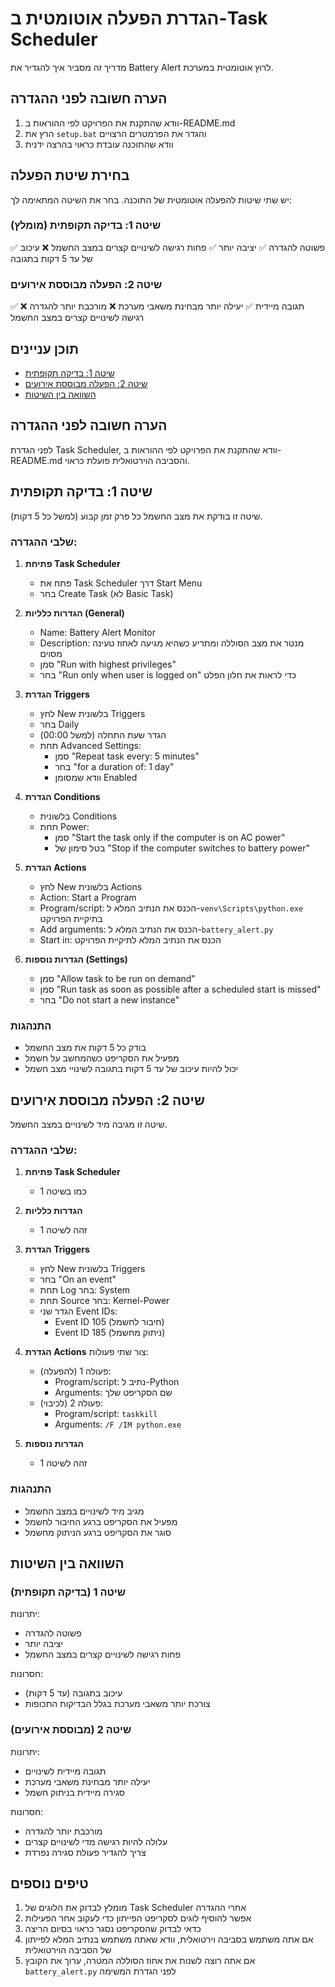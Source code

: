 # הגדרת הפעלה אוטומטית ב-Task Scheduler
מדריך זה מסביר איך להגדיר את Battery Alert לרוץ אוטומטית במערכת.

## הערה חשובה לפני ההגדרה
1. וודא שהתקנת את הפרויקט לפי ההוראות ב-README.md
2. הרץ את `setup.bat` והגדר את הפרמטרים הרצויים
3. וודא שהתוכנה עובדת כראוי בהרצה ידנית

## בחירת שיטת הפעלה
יש שתי שיטות להפעלה אוטומטית של התוכנה. בחר את השיטה המתאימה לך:

### שיטה 1: בדיקה תקופתית (מומלץ)
✅ פשוטה להגדרה
✅ יציבה יותר
✅ פחות רגישה לשינויים קצרים במצב החשמל
❌ עיכוב של עד 5 דקות בתגובה

### שיטה 2: הפעלה מבוססת אירועים
✅ תגובה מיידית
✅ יעילה יותר מבחינת משאבי מערכת
❌ מורכבת יותר להגדרה
❌ רגישה לשינויים קצרים במצב החשמל

## תוכן עניינים
- [שיטה 1: בדיקה תקופתית](#שיטה-1-בדיקה-תקופתית)
- [שיטה 2: הפעלה מבוססת אירועים](#שיטה-2-הפעלה-מבוססת-אירועים)
- [השוואה בין השיטות](#השוואה-בין-השיטות)

## הערה חשובה לפני ההגדרה
לפני הגדרת Task Scheduler, וודא שהתקנת את הפרויקט לפי ההוראות ב-README.md והסביבה הוירטואלית פועלת כראוי.

## שיטה 1: בדיקה תקופתית
שיטה זו בודקת את מצב החשמל כל פרק זמן קבוע (למשל כל 5 דקות).

### שלבי ההגדרה:

1. **פתיחת Task Scheduler**
   - פתח את Task Scheduler דרך Start Menu
   - בחר Create Task (לא Basic Task)

2. **הגדרות כלליות (General)**
   - Name: Battery Alert Monitor
   - Description: מנטר את מצב הסוללה ומתריע כשהיא מגיעה לאחוז טעינה מסוים
   - סמן "Run with highest privileges"
   - בחר "Run only when user is logged on" כדי לראות את חלון הפלט

3. **הגדרת Triggers**
   - לחץ New בלשונית Triggers
   - בחר Daily
   - הגדר שעת התחלה (למשל 00:00)
   - תחת Advanced Settings:
     - סמן "Repeat task every: 5 minutes"
     - בחר "for a duration of: 1 day"
     - וודא שמסומן Enabled

4. **הגדרת Conditions**
   - בלשונית Conditions
   - תחת Power:
     - סמן "Start the task only if the computer is on AC power"
     - בטל סימון של "Stop if the computer switches to battery power"

5. **הגדרת Actions**
   - לחץ New בלשונית Actions
   - Action: Start a Program
   - Program/script: הכנס את הנתיב המלא ל-`venv\Scripts\python.exe` בתיקיית הפרויקט
   - Add arguments: הכנס את הנתיב המלא ל-`battery_alert.py`
   - Start in: הכנס את הנתיב המלא לתיקיית הפרויקט

6. **הגדרות נוספות (Settings)**
   - סמן "Allow task to be run on demand"
   - סמן "Run task as soon as possible after a scheduled start is missed"
   - בחר "Do not start a new instance"

### התנהגות
- בודק כל 5 דקות את מצב החשמל
- מפעיל את הסקריפט כשהמחשב על חשמל
- יכול להיות עיכוב של עד 5 דקות בתגובה לשינויי מצב חשמל

## שיטה 2: הפעלה מבוססת אירועים
שיטה זו מגיבה מיד לשינויים במצב החשמל.

### שלבי ההגדרה:

1. **פתיחת Task Scheduler**
   - כמו בשיטה 1

2. **הגדרות כלליות**
   - זהה לשיטה 1

3. **הגדרת Triggers**
   - לחץ New בלשונית Triggers
   - בחר "On an event"
   - תחת Log בחר: System
   - תחת Source בחר: Kernel-Power
   - הגדר שני Event IDs:
     - Event ID 105 (חיבור לחשמל)
     - Event ID 185 (ניתוק מחשמל)

4. **הגדרת Actions**
   צור שתי פעולות:
   - פעולה 1 (להפעלה):
     - Program/script: נתיב ל-Python
     - Arguments: שם הסקריפט שלך
   - פעולה 2 (לכיבוי):
     - Program/script: `taskkill`
     - Arguments: `/F /IM python.exe`

5. **הגדרות נוספות**
   - זהה לשיטה 1

### התנהגות
- מגיב מיד לשינויים במצב החשמל
- מפעיל את הסקריפט ברגע החיבור לחשמל
- סוגר את הסקריפט ברגע הניתוק מחשמל

## השוואה בין השיטות

### שיטה 1 (בדיקה תקופתית)
יתרונות:
- פשוטה להגדרה
- יציבה יותר
- פחות רגישה לשינויים קצרים במצב החשמל

חסרונות:
- עיכוב בתגובה (עד 5 דקות)
- צורכת יותר משאבי מערכת בגלל הבדיקות התכופות

### שיטה 2 (מבוססת אירועים)
יתרונות:
- תגובה מיידית לשינויים
- יעילה יותר מבחינת משאבי מערכת
- סגירה מיידית בניתוק חשמל

חסרונות:
- מורכבת יותר להגדרה
- עלולה להיות רגישה מדי לשינויים קצרים
- צריך להגדיר פעולת סגירה נפרדת

## טיפים נוספים
1. מומלץ לבדוק את הלוגים של Task Scheduler אחרי ההגדרה
2. אפשר להוסיף לוגים לסקריפט הפייתון כדי לעקוב אחר הפעילות
3. כדאי לבדוק שהסקריפט נסגר כראוי בסיום הריצה
4. אם אתה משתמש בסביבה וירטואלית, וודא שאתה משתמש בנתיב המלא לפייתון של הסביבה הוירטואלית
5. אם אתה רוצה לשנות את אחוז הסוללה המטרה, ערוך את הקובץ `battery_alert.py` לפני הגדרת המשימה
